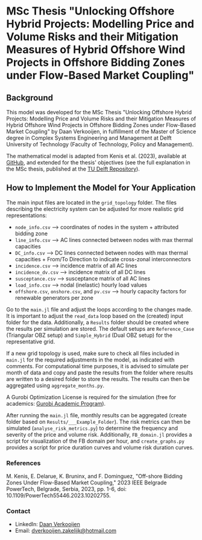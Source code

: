 # MSc Thesis "Unlocking Offshore Hybrid Projects: Modelling Price and Volume Risks and their Mitigation Measures of Hybrid Offshore Wind Projects in Offshore Bidding Zones under Flow-Based Market Coupling"

## Background
This model was developed for the MSc Thesis "Unlocking Offshore Hybrid Projects: Modelling Price and Volume Risks and their Mitigation Measures of Hybrid Offshore Wind Projects in Offshore Bidding Zones under Flow-Based Market Coupling" by Daan Verkooijen, in fulfillment of the Master of Science degree in Complex Systems Engineering and Management at Delft University of Technology (Faculty of Technology, Policy and Management).

The mathematical model is adapted from Kenis et al. (2023), available at [GitHub](https://github.com/kbruninx/OBZvsHM), and extended for the thesis' objectives (see the full explanation in the MSc thesis, published at the [TU Delft Repository](https://repository.tudelft.nl/)).

## How to Implement the Model for Your Application
The main input files are located in the `grid_topology` folder. The files describing the electricity system can be adjusted for more realistic grid representations:
- `node_info.csv` --> coordinates of nodes in the system + attributed bidding zone
- `line_info.csv` --> AC lines connected between nodes with max thermal capacities
- `DC_info.csv` --> DC lines connected between nodes with max thermal capacities + From/To Direction to indicate cross-zonal interconnectors
- `incidence.csv` --> incidence matrix of all AC lines
- `incidence_dv.csv` --> incidence matrix of all DC lines
- `susceptance.csv` --> susceptance matrix of all AC lines
- `load_info.csv` --> nodal (inelastic) hourly load values
- `offshore.csv`, `onshore.csv`, and `pv.csv` --> hourly capacity factors for renewable generators per zone

Go to the `main.jl` file and adjust the loops according to the changes made. It is important to adjust the `read_data` loop based on the (created) input folder for the data. Additionally, a `Results` folder should be created where the results per simulation are stored. The default setups are `Reference_Case` (Triangular OBZ setup) and `Simple_Hybrid` (Dual OBZ setup) for the representative grid.

If a new grid topology is used, make sure to check all files included in `main.jl` for the required adjustments in the model, as indicated with comments. For computational time purposes, it is advised to simulate per month of data and copy and paste the results from the folder where results are written to a desired folder to store the results. The results can then be aggregated using `aggregate_months.py`.

A Gurobi Optimization License is required for the simulation (free for academics: [Gurobi Academic Program](https://www.gurobi.com/academia/academic-program-and-licenses/)).

After running the `main.jl` file, monthly results can be aggregated (create folder based on `Results/___Example_Folder`). The risk metrics can then be simulated (`analyse_risk_metrics.py`) to determine the frequency and severity of the price and volume risk. Additionally, `FB_domain.jl` provides a script for visualization of the FB domain per hour, and `create_graphs.py` provides a script for price duration curves and volume risk duration curves.

### References
M. Kenis, E. Delarue, K. Bruninx, and F. Dominguez, "Off-shore Bidding Zones Under Flow-Based Market Coupling," 2023 IEEE Belgrade PowerTech, Belgrade, Serbia, 2023, pp. 1-6, doi: 10.1109/PowerTech55446.2023.10202755.

### Contact
- LinkedIn: [Daan Verkooijen](https://www.linkedin.com/in/daan-verkooijen-9b9679189/)
- Email: dverkooijen.zakelijk@hotmail.com
